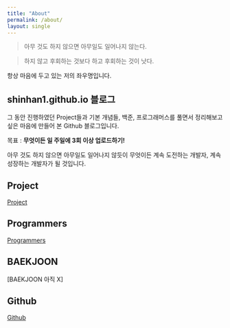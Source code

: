 ```yaml
---
title: "About"
permalink: /about/
layout: single
---
```


> 아무 것도 하지 않으면 아무일도 일어나지 않는다.  

> 하지 않고 후회하는 것보다 하고 후회하는 것이 낫다.  

항상 마음에 두고 있는 저의 좌우명입니다.

## shinhan1.github.io 블로그
그 동안 진행하였던 Project들과 기본 개념들, 백준, 프로그래머스를 풀면서 정리해보고싶은 마음에 만들어 본 Github 블로그입니다.

목표 : **무엇이든 일 주일에 3회 이상 업로드하기!**

아무 것도 하지 않으면 아무일도 일어나지 않듯이 무엇이든 계속 도전하는 개발자, 계속 성장하는 개발자가 될 것입니다.

## Project
[Project](https://shinhan1.github.io/project)

## Programmers
[Programmers](https://shinhan1.github.io/categories/#programmers)

## BAEKJOON
[BAEKJOON 아직 X]

## Github
[Github](https://github.com/shinhan1)











